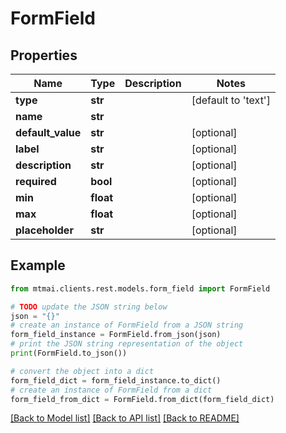 # FormField


## Properties

Name | Type | Description | Notes
------------ | ------------- | ------------- | -------------
**type** | **str** |  | [default to 'text']
**name** | **str** |  | 
**default_value** | **str** |  | [optional] 
**label** | **str** |  | [optional] 
**description** | **str** |  | [optional] 
**required** | **bool** |  | [optional] 
**min** | **float** |  | [optional] 
**max** | **float** |  | [optional] 
**placeholder** | **str** |  | [optional] 

## Example

```python
from mtmai.clients.rest.models.form_field import FormField

# TODO update the JSON string below
json = "{}"
# create an instance of FormField from a JSON string
form_field_instance = FormField.from_json(json)
# print the JSON string representation of the object
print(FormField.to_json())

# convert the object into a dict
form_field_dict = form_field_instance.to_dict()
# create an instance of FormField from a dict
form_field_from_dict = FormField.from_dict(form_field_dict)
```
[[Back to Model list]](../README.md#documentation-for-models) [[Back to API list]](../README.md#documentation-for-api-endpoints) [[Back to README]](../README.md)


